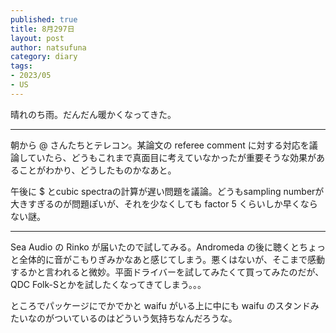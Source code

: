 ```yaml
--- 
published: true
title: 8月297日
layout: post
author: natsufuna
category: diary
tags: 
- 2023/05
- US
---
```


晴れのち雨。だんだん暖かくなってきた。

---

朝から @ さんたちとテレコン。某論文の referee comment に対する対応を議論していたら、どうもこれまで真面目に考えていなかったが重要そうな効果があることがわかり、どうしたものかなあと。

午後に $ とcubic spectraの計算が遅い問題を議論。どうもsampling numberが大きすぎるのが問題ぽいが、それを少なくしても factor 5 くらいしか早くならない謎。

---

Sea Audio の Rinko が届いたので試してみる。Andromeda の後に聴くとちょっと全体的に音がこもりぎみかなあと感じてしまう。悪くはないが、そこまで感動するかと言われると微妙。平面ドライバーを試してみたくて買ってみたのだが、QDC Folk-Sとかを試したくなってきてしまう。。。

ところでパッケージにでかでかと waifu がいる上に中にも waifu のスタンドみたいなのがついているのはどういう気持ちなんだろうな。